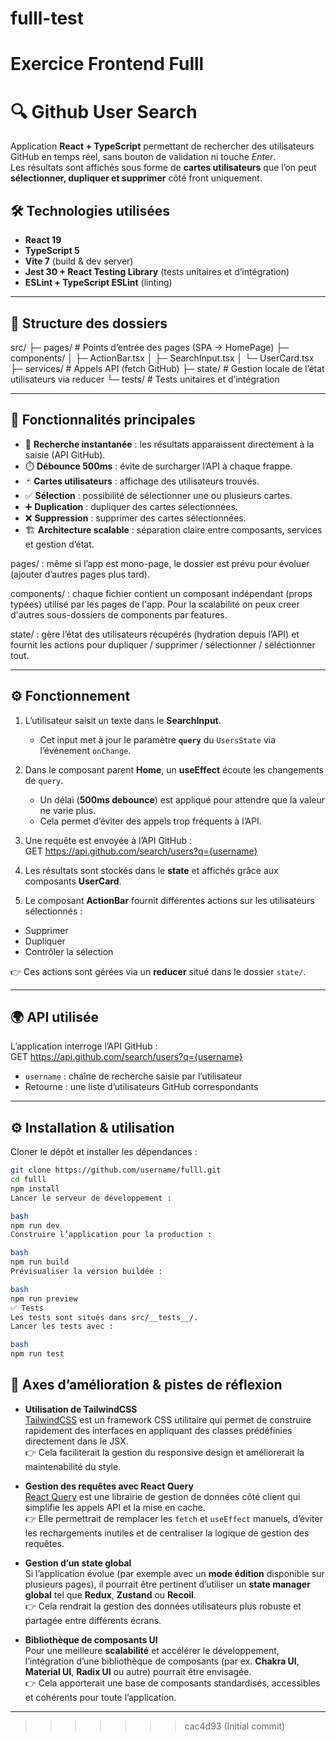 # fulll-test
Exercice Frontend Fulll
=======
# 🔍 Github User Search

Application **React + TypeScript** permettant de rechercher des utilisateurs GitHub en temps réel, sans bouton de validation ni touche *Enter*.  
Les résultats sont affichés sous forme de **cartes utilisateurs** que l’on peut **sélectionner, dupliquer et supprimer** côté front uniquement.


## 🛠️ Technologies utilisées

- **React 19**
- **TypeScript 5**  
- **Vite 7** (build & dev server)  
- **Jest 30 + React Testing Library** (tests unitaires et d’intégration)  
- **ESLint + TypeScript ESLint** (linting)  

---


## 📂 Structure des dossiers

src/
├─ pages/ # Points d’entrée des pages (SPA -> HomePage)
├─ components/
│ ├─ ActionBar.tsx
│ ├─ SearchInput.tsx
│ └─ UserCard.tsx
├─ services/ # Appels API (fetch GitHub)
├─ state/ # Gestion locale de l’état utilisateurs via reducer
└─ tests/ # Tests unitaires et d’intégration

---

## 🚀 Fonctionnalités principales

- 🔎 **Recherche instantanée** : les résultats apparaissent directement à la saisie (API GitHub).  
- ⏱️ **Débounce 500ms** : évite de surcharger l’API à chaque frappe.  
- 🃏 **Cartes utilisateurs** : affichage des utilisateurs trouvés.  
- ✅ **Sélection** : possibilité de sélectionner une ou plusieurs cartes.  
- ➕ **Duplication** : dupliquer des cartes sélectionnées.  
- ❌ **Suppression** : supprimer des cartes sélectionnées.  
- 🏗️ **Architecture scalable** : séparation claire entre composants, services et gestion d’état.  

pages/ : même si l’app est mono-page, le dossier est prévu pour évoluer (ajouter d’autres pages plus tard).

components/ : chaque fichier contient un composant indépendant (props typées) utilisé par les pages de l'app.
Pour la scalabilité on peux creer d'autres sous-dossiers de components par features.

state/ : gère l’état des utilisateurs récupérés (hydration depuis l’API) et fournit les actions pour dupliquer / supprimer / sélectionner / séléctionner tout.

---

## ⚙️ Fonctionnement

1. L’utilisateur saisit un texte dans le **SearchInput**.  
   - Cet input met à jour le paramètre **`query`** du `UsersState` via l’événement `onChange`.

2. Dans le composant parent **Home**, un **useEffect** écoute les changements de `query`.  
   - Un délai (**500ms debounce**) est appliqué pour attendre que la valeur ne varie plus.  
   - Cela permet d’éviter des appels trop fréquents à l’API.

3. Une requête est envoyée à l’API GitHub :  
GET https://api.github.com/search/users?q={username}


4. Les résultats sont stockés dans le **state** et affichés grâce aux composants **UserCard**.  

5. Le composant **ActionBar** fournit différentes actions sur les utilisateurs sélectionnés :  
- Supprimer  
- Dupliquer  
- Contrôler la sélection 

👉 Ces actions sont gérées via un **reducer** situé dans le dossier `state/`.

---


## 🌍 API utilisée

L’application interroge l’API GitHub :  
GET https://api.github.com/search/users?q={username}

- `username` : chaîne de recherche saisie par l’utilisateur  
- Retourne : une liste d’utilisateurs GitHub correspondants  

---

## ⚙️ Installation & utilisation

Cloner le dépôt et installer les dépendances :

```bash
git clone https://github.com/username/fulll.git
cd fulll
npm install
Lancer le serveur de développement :

bash
npm run dev
Construire l’application pour la production :

bash
npm run build
Prévisualiser la version buildée :

bash
npm run preview
✅ Tests
Les tests sont situés dans src/__tests__/.
Lancer les tests avec :

bash
npm run test

```

## 🔮 Axes d’amélioration & pistes de réflexion

- **Utilisation de TailwindCSS**  
  [TailwindCSS](https://tailwindcss.com/) est un framework CSS utilitaire qui permet de construire rapidement des interfaces en appliquant des classes prédéfinies directement dans le JSX.  
  👉 Cela faciliterait la gestion du responsive design et améliorerait la maintenabilité du style.

- **Gestion des requêtes avec React Query**  
  [React Query](https://tanstack.com/query/latest) est une librairie de gestion de données côté client qui simplifie les appels API et la mise en cache.  
  👉 Elle permettrait de remplacer les `fetch` et `useEffect` manuels, d’éviter les rechargements inutiles et de centraliser la logique de gestion des requêtes.

- **Gestion d’un state global**  
  Si l’application évolue (par exemple avec un **mode édition** disponible sur plusieurs pages), il pourrait être pertinent d’utiliser un **state manager global** tel que **Redux**, **Zustand** ou **Recoil**.  
  👉 Cela rendrait la gestion des données utilisateurs plus robuste et partagée entre différents écrans.

- **Bibliothèque de composants UI**  
  Pour une meilleure **scalabilité** et accélérer le développement, l’intégration d’une bibliothèque de composants (par ex. **Chakra UI**, **Material UI**, **Radix UI** ou autre) pourrait être envisagée.  
  👉 Cela apporterait une base de composants standardisés, accessibles et cohérents pour toute l’application.

---
>>>>>>> cac4d93 (Initial commit)
